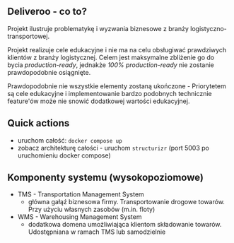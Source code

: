 ## Deliveroo - co to?

Projekt ilustruje problematykę i wyzwania biznesowe z branży logistyczno-transportowej.

Projekt realizuje cele edukacyjne i nie ma na celu obsługiwać prawdziwych klientów z branży logistycznej. Celem jest maksymalne zbliżenie go do bycia _production-ready_, jednakże _100% production-ready_ nie zostanie prawdopodobnie osiągnięte.

Prawdopodobnie nie wszystkie elementy zostaną ukończone - Priorytetem są cele edukacyjne i implementowanie bardzo podobnych technicznie feature'ów może nie snowić dodatkowej wartości edukacyjnej.

## Quick actions

- uruchom całość: `docker compose up`
- zobacz architekturę całości - uruchom `structurizr` (port 5003 po uruchomieniu docker compose)

## Komponenty systemu (wysokopoziomowe)

- TMS - Transportation Management System
  - główna gałąź biznesowa firmy. Transportowanie drogowe towarów. Przy użyciu własnych zasobów (m.in. floty)
- WMS - Warehousing Management System
  - dodatkowa domena umożliwiająca klientom składowanie towarów. Udostępniana w ramach TMS lub samodzielnie
